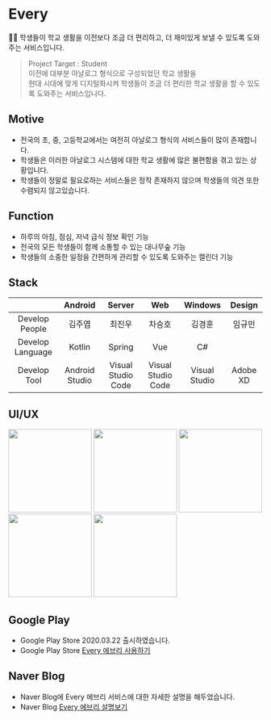 # Every
👨‍🎓 학생들이 학교 생활을 이전보다 조금 더 편리하고, 더 재미있게 보낼 수 있도록 도와주는 서비스입니다.

> Project Target : Student<br/>
> 이전에 대부분 아날로그 형식으로 구성되었던 학교 생활을<br/>
> 현대 시대에 맞게 디지털화시켜 학생들이 조금 더 편리한 학교 생활을 할 수 있도록 도와주는 서비스입니다.

## Motive
- 전국의 초, 중, 고등학교에서는 여전히 아날로그 형식의 서비스들이 많이 존재합니다.
- 학생들은 이러한 아날로그 시스템에 대한 학교 생활에 많은 불편함을 겪고 있는 상황입니다.
- 학생들이 정말로 필요로하는 서비스들은 정작 존재하지 않으며 학생들의 의견 또한 수렴되지 않고있습니다.

## Function
- 하루의 아침, 점심, 저녁 급식 정보 확인 기능
- 전국의 모든 학생들이 함께 소통할 수 있는 대나무숲 기능
- 학생들의 소중한 일정을 간편하게 관리할 수 있도록 도와주는 캘린더 기능

## Stack
|                      | Android     | Server        | Web | Windows  | Design|
|:--------------------:|:---------------:|:------------------:|:-----:|:----:|:---:|
| Develop People | 김주엽 | 최진우       | 차승호 | 김경훈| 임규민|
| Develop Language | Kotlin| Spring| Vue| C#||
| Develop Tool     | Android Studio  | Visual Studio Code | Visual Studio Code| Visual Studio|  Adobe XD|

## UI/UX
<div>
<img width="165" src="https://user-images.githubusercontent.com/49600974/84257927-128aac00-ab51-11ea-89a7-842fbfaa5c01.jpeg"></img>
<img width="165" src="https://user-images.githubusercontent.com/49600974/84257936-161e3300-ab51-11ea-95de-d77c728a2dac.jpeg"></img>
<img width="165" src="https://user-images.githubusercontent.com/49600974/84257940-16b6c980-ab51-11ea-8c79-1c5d01bc3c96.jpeg"></img>
<img width="165" src="https://user-images.githubusercontent.com/49600974/84257941-174f6000-ab51-11ea-8e66-3dfe424994c8.jpeg"></img>
<img width="165" src="https://user-images.githubusercontent.com/49600974/84257944-17e7f680-ab51-11ea-89ae-74a8a2e144de.jpeg"></img>
</div>


## Google Play
- Google Play Store 2020.03.22 출시하였습니다.
- Google Play Store <a href ="https://play.google.com/store/apps/details?id=com.project.every" target ="_blank" title ="Every 에브리 사용하기">Every 에브리 사용하기</a>

## Naver Blog
- Naver Blog에 Every 에브리 서비스에 대한 자세한 설명을 해두었습니다.
- Naver Blog <a href ="https://kjy13299.blog.me/221866732618" target ="_blank" title ="Every 에브리 설명보기">Every 에브리 설명보기</a>

